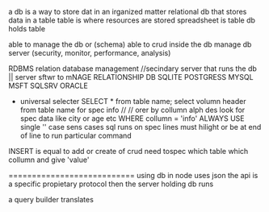 a db is a way to store dat in an irganized matter
relational db that stores data in a table
table is where resources are stored
spreadsheet is table db holds table

able to manage the db or (schema)
able to crud inside the db
manage db server (security, monitor, performance, analysis)

RDBMS relation database management //secindary server that runs the db || server sftwr to mNAGE RELATIONSHIP DB
SQLITE POSTGRESS MYSQL MSFT SQLSRV ORACLE

* universal selecter
SELECT * from table name;
select volumn header from table name for spec info
// // orer by collumn alph des 
look for spec data like city or age etc 
WHERE collumn = 'info'
ALWAYS USE single ''
case sens cases 
sql runs on spec lines must hilight or be at end of line to run particular command


INSERT is equal to add or create of crud
need tospec which table which collumn  and give 'value'


===========================
using db in node 
uses json the api is a specific propietary protocol then the server holding db runs

a query builder translates 
